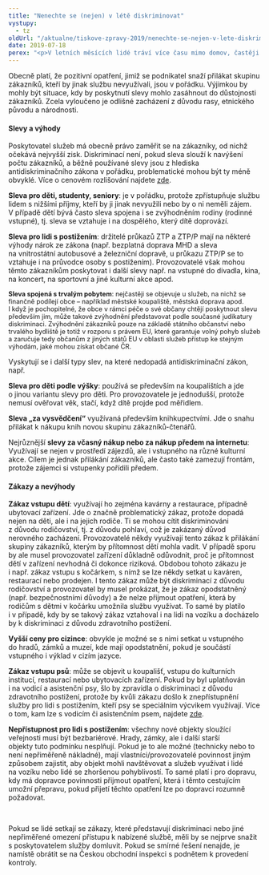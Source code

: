 ```yaml
---
title: "Nenechte se (nejen) v létě diskriminovat"
vystupy:
  - tz
oldUrl: "/aktualne/tiskove-zpravy-2019/nenechte-se-nejen-v-lete-diskriminovat"
date: 2019-07-18
perex: "<p>V letních měsících lidé tráví více času mimo domov, častěji využívají různé služby poskytující kulturní či sportovní vyžití. Chodí na koupaliště a plovárny, navštěvují hrady a zámky, cestují a ubytovávají se, častěji chodí do kaváren a restaurací. Provozovatelé a poskytovatelé služeb se je snaží přilákat různými slevami či výhodami, někdy naopak poskytnutí služeb omezují určitými zákazy.</p>"
---
```


<!-- imported from the old website -->

<p>Obecně platí, že pozitivní opatření, jimiž se podnikatel snaží přilákat skupinu zákazníků, kteří by jinak službu nevyužívali, jsou v pořádku. Výjimkou by mohly být situace, kdy by poskytnutí slevy mohlo zasáhnout do důstojnosti zákazníků. Zcela vyloučeno je odlišné zacházení z důvodu rasy, etnického původu a národnosti.</p> <h4>Slevy a výhody</h4> <p>Poskytovatel služeb má obecně právo zaměřit se na zákazníky, od nichž očekává nejvyšší zisk. Diskriminací není, pokud sleva slouží k navýšení počtu zákazníků, a běžně používané slevy jsou z hlediska antidiskriminačního zákona v pořádku, problematické mohou být ty méně obvyklé. Více o cenovém rozlišování najdete <a href="/uploads-import/DISKRIMINACE/Doporuceni/Doporuceni-Cenove_rozlisovani_158-2010-JKV.pdf" target="_blank">zde</a>.</p> <p><b>Sleva pro děti, studenty, seniory</b>: je v pořádku, protože zpřístupňuje službu lidem s nižšími příjmy, kteří by ji jinak nevyužili nebo by o ni neměli zájem. V případě dětí bývá často sleva spojena i se zvýhodněním rodiny (rodinné vstupné), tj. sleva se vztahuje i na dospělého, který dítě doprovází.</p> <p><b>Sleva pro lidi s postižením</b>: držitelé průkazů ZTP a ZTP/P mají na některé výhody nárok ze zákona (např. bezplatná doprava MHD a sleva na vnitrostátní autobusové a železniční dopravě, u průkazu ZTP/P se to vztahuje i na průvodce osoby s postižením). Provozovatelé však mohou těmto zákazníkům poskytovat i další slevy např. na vstupné do divadla, kina, na koncert, na sportovní a jiné kulturní akce apod.</p> <p><span style="font-size: 12.8px;"><b>Sleva spojená s trvalým pobytem</b>: nejčastěji se objevuje u služeb, na nichž se finančně podílejí obce – například městské koupaliště, městská doprava apod. I když je pochopitelné, že obce v rámci péče o své občany chtějí poskytnout slevu především jim, může takové zvýhodnění představovat podle současné judikatury diskriminaci. Zvýhodnění zákazníků pouze na základě státního občanství nebo trvalého bydliště je totiž v rozporu s právem EU, které garantuje volný pohyb služeb a zaručuje tedy občanům z jiných států EU v oblasti služeb přístup ke stejným výhodám, jaké mohou získat občané ČR.</span></p> <p>Vyskytují se i další typy slev, na které nedopadá antidiskriminační zákon, např.</p><p><b>Sleva pro děti podle výšky</b>: používá se především na koupalištích a jde o jinou variantu slevy pro děti. Pro provozovatele je jednodušší, protože nemusí ověřovat věk, stačí, když dítě projde pod měřidlem. </p><p><b>Sleva „za vysvědčení“</b> využívaná především knihkupectvími. Jde o snahu přilákat k nákupu knih novou skupinu zákazníků-čtenářů. </p><p> Nejrůznější <b>slevy za včasný nákup nebo za nákup předem na internetu</b>: Využívají se nejen v prostředí zájezdů, ale i vstupného na různé kulturní akce. Cílem je jednak přilákání zákazníků, ale často také zamezují frontám, protože zájemci si vstupenky pořídili předem.</p> <h4>Zákazy a nevýhody</h4> <p><b>Zákaz vstupu dětí</b>: využívají ho zejména kavárny a restaurace, případně ubytovací zařízení. Jde o značně problematický zákaz, protože dopadá nejen na děti, ale i na jejich rodiče. Ti se mohou cítit diskriminováni z důvodu rodičovství, tj. z důvodu pohlaví, což je zakázaný důvod nerovného zacházení. Provozovatelé někdy využívají tento zákaz k přilákání skupiny zákazníků, kterým by přítomnost dětí mohla vadit. V případě sporu by ale musel provozovatel zařízení důkladně odůvodnit, proč je přítomnost dětí v zařízení nevhodná či dokonce riziková. Obdobou tohoto zákazu je i např. zákaz vstupu s kočárkem, s nímž se lze někdy setkat u kaváren, restaurací nebo prodejen. I tento zákaz může být diskriminací z důvodu rodičovství a provozovatel by musel prokázat, že je zákaz opodstatněný (např. bezpečnostními důvody) a že nelze přijmout opatření, která by rodičům s dětmi v kočárku umožnila službu využívat. To samé by platilo i v případě, kdy by se takový zákaz vztahoval i na lidi na vozíku a docházelo by k diskriminaci z důvodu zdravotního postižení.</p> <p><b>Vyšší ceny pro cizince</b>: obvykle je možné se s nimi setkat u vstupného do hradů, zámků a muzeí, kde mají opodstatnění, pokud je součástí vstupného i výklad v cizím jazyce.</p> <p><b>Zákaz vstupu psů</b>: může se objevit u koupališť, vstupu do kulturních institucí, restaurací nebo ubytovacích zařízení. Pokud by byl uplatňován i na vodicí a asistenční psy, šlo by zpravidla o diskriminaci z důvodu zdravotního postižení, protože by kvůli zákazu došlo k znepřístupnění služby pro lidi s postižením, kteří psy se speciálním výcvikem využívají. Více o tom, kam lze s vodicím či asistenčním psem, najdete <a href="/uploads-import/Letaky/Vodici-a-asistencni-psi.pdf" target="_blank">zde</a>.</p> <p><b>Nepřístupnost pro lidi s postižením</b>: všechny nové objekty sloužící veřejnosti musí být bezbariérové. Hrady, zámky, ale i další starší objekty tuto podmínku nesplňují. Pokud je to ale možné (technicky nebo to není nepřiměřeně nákladné), mají vlastníci/provozovatelé povinnost jiným způsobem zajistit, aby objekt mohli navštěvovat a služeb využívat i lidé na vozíku nebo lidé se zhoršenou pohyblivostí. To samé platí i pro dopravu, kdy má dopravce povinnosti přijmout opatření, která i těmto cestujícím umožní přepravu, pokud přijetí těchto opatření lze po dopravci rozumně požadovat.</p> <p>   </p><p>Pokud se lidé setkají se zákazy, které představují diskriminaci nebo jiné nepřiměřené omezení přístupu k nabízené službě, měli by se nejprve snažit s poskytovatelem služby domluvit. Pokud se smírné řešení nenajde, je namístě obrátit se na Českou obchodní inspekci s podnětem k provedení kontroly.</p>
